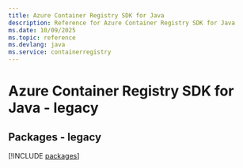 ```yaml
---
title: Azure Container Registry SDK for Java
description: Reference for Azure Container Registry SDK for Java
ms.date: 10/09/2025
ms.topic: reference
ms.devlang: java
ms.service: containerregistry
---
```

# Azure Container Registry SDK for Java - legacy
## Packages - legacy
[!INCLUDE [packages](container-registry-index.md)]